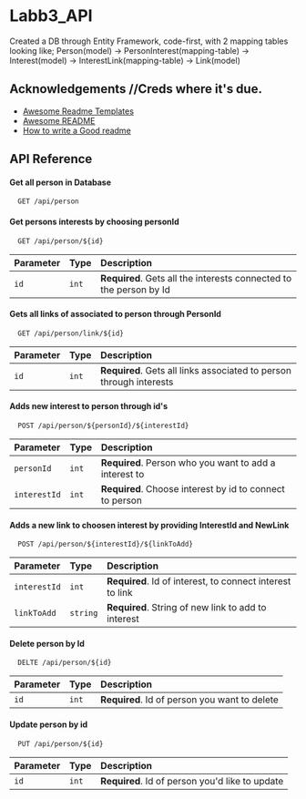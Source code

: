 
# Labb3_API

Created a DB through Entity Framework, code-first, with 2 mapping tables looking like; 
Person(model) -> PersonInterest(mapping-table) -> Interest(model) -> InterestLink(mapping-table) -> Link(model)


## Acknowledgements //Creds where it's due.

 - [Awesome Readme Templates](https://awesomeopensource.com/project/elangosundar/awesome-README-templates)
 - [Awesome README](https://github.com/matiassingers/awesome-readme)
 - [How to write a Good readme](https://bulldogjob.com/news/449-how-to-write-a-good-readme-for-your-github-project)


## API Reference

#### Get all person in Database

```http
  GET /api/person
```

#### Get persons interests by choosing personId

```http
  GET /api/person/${id}
```

| Parameter | Type     | Description                       |
| :-------- | :------- | :-------------------------------- |
| `id`      | `int` | **Required**. Gets all the interests connected to the person by Id |

#### Gets all links of associated to person through PersonId

```http
  GET /api/person/link/${id}
```

| Parameter | Type     | Description                       |
| :-------- | :------- | :-------------------------------- |
| `id`      | `int` | **Required**. Gets all links associated to person through interests |

#### Adds new interest to person through id's

```http
  POST /api/person/${personId}/${interestId}
```

| Parameter | Type     | Description                       |
| :-------- | :------- | :-------------------------------- |
| `personId`      | `int` | **Required**. Person who you want to add a interest to |
| `interestId`      | `int` | **Required**. Choose interest by id to connect to person |

#### Adds a new link to choosen interest by providing InterestId and NewLink

```http
  POST /api/person/${interestId}/${linkToAdd}
```

| Parameter | Type     | Description                       |
| :-------- | :------- | :-------------------------------- |
| `interestId`      | `int` | **Required**. Id of interest, to connect interest to link |
| `linkToAdd`      | `string` | **Required**. String of new link to add to interest |


#### Delete person by Id

```http
  DELTE /api/person/${id}
```

| Parameter | Type     | Description                       |
| :-------- | :------- | :-------------------------------- |
| `id`      | `int` | **Required**. Id of person you want to delete |

#### Update person by id

```http
  PUT /api/person/${id}
```

| Parameter | Type     | Description                       |
| :-------- | :------- | :-------------------------------- |
| `id`      | `int` | **Required**. Id of person you'd like to update |



